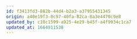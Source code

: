 ```yaml
---
id: f3413fd3-882b-44d4-b2a3-a37955431345
origin: a40e19f3-0c97-40fa-82ca-8a3e4470c9e8
updated_by: c10c1599-a925-4e29-b45f-a4f9934c1ca7
updated_at: 1664911538
---
```

